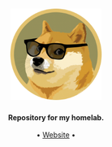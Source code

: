 <h1 align="center"><img src="https://github.com/updatemike/homelab/blob/main/images/sunglass-doge-500.png?raw=true" alt="Home Lab" width="180" height="180" loading="lazy"></h1>
<p align="center">
    <b>Repository for my homelab.</b>
    <br><br>
    •  <a href="https://updatemike.github.io/homelab/" target="_blank" rel="noopener">Website</a> • 
